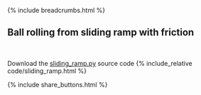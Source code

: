 {% include breadcrumbs.html %}

## Ball rolling from sliding ramp with friction
<div class="header_line"><br/></div>

Download the [sliding_ramp.py](code/sliding_ramp.py) source code
{% include_relative code/sliding_ramp.html %}

<p style="clear: both;"></p>

{% include share_buttons.html %}